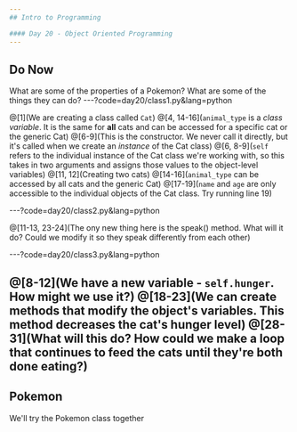 ```yaml
---
## Intro to Programming

#### Day 20 - Object Oriented Programming
---
```

## Do Now

What are some of the properties of a Pokemon? What are some of the things they can do?
---?code=day20/class1.py&lang=python

@[1](We are creating a class called `Cat`)
@[4, 14-16](`animal_type` is a *class variable*. It is the same for **all** cats and can be accessed for a specific cat or the generic Cat)
@[6-9](This is the constructor. We never call it directly, but it's called when we create an *instance* of the Cat class)
@[6, 8-9](`self` refers to the individual instance of the Cat class we're working with, so this takes in two arguments and assigns those values to the object-level variables)
@[11, 12](Creating two cats)
@[14-16](`animal_type` can be accessed by all cats and the generic Cat)
@[17-19](`name` and `age` are only accessible to the individual objects of the Cat class. Try running line 19)

---?code=day20/class2.py&lang=python

@[11-13, 23-24](The ony new thing here is the speak() method. What will it do? Could we modify it so they speak differently from each other)

---?code=day20/class3.py&lang=python

@[8-12](We have a new variable - `self.hunger`. How might we use it?)
@[18-23](We can create methods that modify the object's variables. This method decreases the cat's hunger level)
@[28-31](What will this do? How could we make a loop that continues to feed the cats until they're both done eating?)
---
## Pokemon

We'll try the Pokemon class together